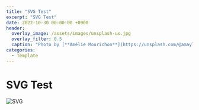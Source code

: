 ```yaml
---
title: "SVG Test"
excerpt: "SVG Test"
date: 2022-10-30 00:00:00 +0900
header:
  overlay_image: /assets/images/unsplash-ux.jpg
  overlay_filter: 0.5
  caption: "Photo by [**Amélie Mourichon**](https://unsplash.com/@amayli) on [**Unsplash**](https://unsplash.com/)"
categories:
  - Template
---
```

# SVG Test

![SVG]({{site.baseurl}}/assets/images/svg_test.svg)
